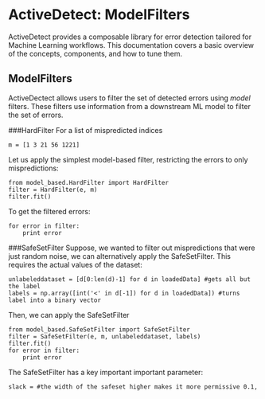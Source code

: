 # ActiveDetect: ModelFilters

ActiveDetect provides a composable library for error detection tailored for Machine Learning workflows. This documentation covers a basic overview of the concepts, components, and how to tune them.

## ModelFilters

ActiveDectect allows users to filter the set of detected errors using *model* filters. These filters use information from a downstream ML model to filter the set of errors.

###HardFilter
For a list of mispredicted indices 
```
m = [1 3 21 56 1221]
```

Let us apply the simplest model-based filter, restricting the errors to only mispredictions:
```
from model_based.HardFilter import HardFilter
filter = HardFilter(e, m)
filter.fit()
```

To get the filtered errors:
```
for error in filter:
	print error
```

###SafeSetFilter
Suppose, we wanted to filter out mispredictions that were just random noise, we can alternatively apply the SafeSetFilter. This requires the actual values of the dataset:
```
unlabeleddataset = [d[0:len(d)-1] for d in loadedData] #gets all but the label
labels = np.array([int('<' in d[-1]) for d in loadedData]) #turns label into a binary vector
```

Then, we can apply the SafeSetFilter
```
from model_based.SafeSetFilter import SafeSetFilter
filter = SafeSetFilter(e, m, unlabeleddataset, labels)
filter.fit()
for error in filter:
	print error
```

The SafeSetFilter has a key important important parameter:
```
slack = #the width of the safeset higher makes it more permissive 0.1,
```

